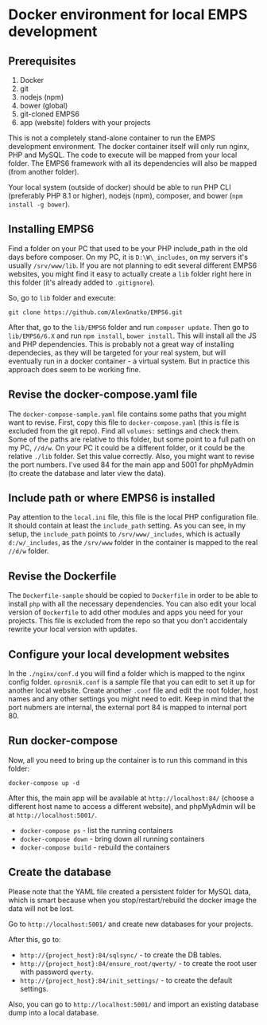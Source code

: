 # Docker environment for local EMPS development

## Prerequisites
1. Docker
2. git
3. nodejs (npm)
4. bower (global)
5. git-cloned EMPS6
6. app (website) folders with your projects

This is not a completely stand-alone container to run the EMPS development environment. 
The docker container itself will only run nginx, PHP and MySQL. The code to execute will be
mapped from your local folder. The EMPS6 framework with all its dependencies
will also be mapped (from another folder).

Your local system (outside of docker) should be able to run PHP CLI (preferably PHP 8.1
or higher), nodejs (npm), composer, and bower (`npm install -g bower`).

## Installing EMPS6
Find a folder on your PC that used to be your PHP include_path in the old days before
composer. On my PC, it is `D:\W\_includes`, on my servers it's usually `/srv/www/lib`.
If you are not planning to edit several different EMPS6 websites, you might find it
easy to actually create a `lib` folder right here in this folder (it's already added
to `.gitignore`).

So, go to `lib` folder and execute:

```
git clone https://github.com/AlexGnatko/EMPS6.git
```

After that, go to the `lib/EMPS6` folder and run `composer update`.
Then go to `lib/EMPS6/6.X` and run `npm install`, `bower install`. This
will install all the JS and PHP dependencies. This is probably not a great way of
installing dependecies, as they will be targeted for your real system, but will
eventually run in a docker container - a virtual system. But in practice this approach
does seem to be working fine.

## Revise the docker-compose.yaml file

The `docker-compose-sample.yaml` file contains some paths that you might want to revise.
First, copy this file to `docker-compose.yaml` (this is file is excluded from the git repo).
Find all `volumes:` settings and check them.
Some of the paths are relative to this folder, but some point to a full path on my PC, `//d/w`. 
On your PC it could be a different folder,
or it could be the relative `./lib` folder. Set this value correctly. Also,
you might want to revise the port numbers. I've used 84 for the main app and
5001 for phpMyAdmin (to create the database and later view the data).

## Include path or where EMPS6 is installed

Pay attention to the `local.ini` file, this file is the local PHP configuration file.
It should contain at least the `include_path` setting. As you can see, in my setup,
the `include_path` points to `/srv/www/_includes`, which is actually `d:/w/_includes`,
as the `/srv/www` folder in the container is mapped to the real `//d/w` folder.

## Revise the Dockerfile

The `Dockerfile-sample` should be copied to `Dockerfile` in order to be able to install
`php` with all the necessary dependencies. You can also edit your local version of `Dockerfile`
to add other modules and apps you need for your projects. This file is excluded from the repo
so that you don't accidentaly rewrite your local version with updates.

## Configure your local development websites

In the `./nginx/conf.d` you will find a folder which is mapped to the nginx config folder.
`oprosnik.conf` is a sample file that you can edit to set it up for another local website.
Create another `.conf` file and edit the root folder, host names and any other settings
you might need to edit. Keep in mind that the port nubmers are internal, the external port
84 is mapped to internal port 80.

## Run docker-compose
Now, all you need to bring up the container is to run this command in this folder:
```
docker-compose up -d
```
After this, the main app will be available at `http://localhost:84/` (choose a
different host name to access a different website), and
phpMyAdmin will be at `http://localhost:5001/`.

* `docker-compose ps` - list the running containers
* `docker-compose down` - bring down all running containers
* `docker-compose build` - rebuild the containers

## Create the database
Please note that the YAML file created a persistent folder for MySQL data, which is
smart because when you stop/restart/rebuild the docker image the data will not be
lost.

Go to `http://localhost:5001/` and create new databases for your projects.

After this, go to:

* `http://{project_host}:84/sqlsync/` - to create the DB tables.
* `http://{project_host}:84/ensure_root/qwerty/` - to create the root user with password
  `qwerty`.
* `http://{project_host}:84/init_settings/` - to create the default settings.

Also, you can go to `http://localhost:5001/` and import an existing database dump into
a local database.

